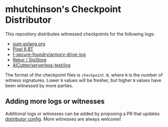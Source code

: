 # mhutchinson's Checkpoint Distributor

This repository distributes witnessed checkpoints for the following logs:

 * [sum.golang.org](./distributor/logs/3e9617dce5730053cb82f0481b9d289cd3c384a9219ef5509c91aa60d214794e)
 * [Pixel 6 BT](./distributor/logs/542f1d5cf18cac38a8921be403c6b620eae2c06d5f0d15a050cfe98e8202d02d)
 * [f-secure-foundry/armory-drive-log](./distributor/logs/50dfc1866b26a18b65834743645f90737c331bc5e99b44100e5ca555c17821e3)
 * [Rekor / SigStore](./distributor/logs/e09045bedf247c449acf3fe26375fb5a1b81110546e797d520cb1133f27fbd1a)
 * [AlCutter/serverless-test/log](./distributor/logs/48e2ecbc0474292d790906a13023a76a93e0f3706f86f9f939bd91b7dcfde4a6)

The format of the checkpoint files is `checkpoint.N`, where `N` is the number of witness signatures.
Lower `N` values will be fresher, but higher `N` values have been witnessed by more parties.

## Adding more logs or witnesses

Additional logs or witnesses can be added by proposing a PR that updates [distributor config](./distributor/config.yaml).
More witnesses are always welcome!

